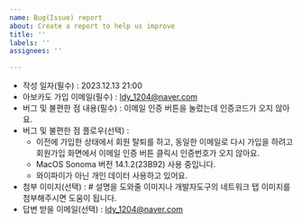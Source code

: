 ```yaml
---
name: Bug(Issue) report
about: Create a report to help us improve
title: ''
labels: ''
assignees: ''

---
```


- 작성 일자(필수) : 2023.12.13 21:00
- 아보카도 가입 이메일(필수) : ldy_1204@naver.com
- 버그 및 불편한 점 내용(필수) : 이메일 인증 버튼을 눌렀는데 인증코드가 오지 않아요.
- 버그 및 불편한 점 플로우(선택) :
  - 이전에 가입한 상태에서 회원 탈퇴를 하고, 동일한 이메일로 다시 가입을 하려고 회원가입 화면에서 이메일 인증 버튼 클릭시 인증번호가 오지 않아요.
  - MacOS Sonoma 버전 14.1.2(23B92) 사용 중입니다.
  - 와이파이가 아닌 개인 데이터 사용하고 있어요.
- 첨부 이미지(선택) : # 설명을 도와줄 이미지나 개발자도구의 네트워크 탭 이미지를 첨부해주시면 도움이 됩니다.
- 답변 받을 이메일(선택) : ldy_1204@naver.com
